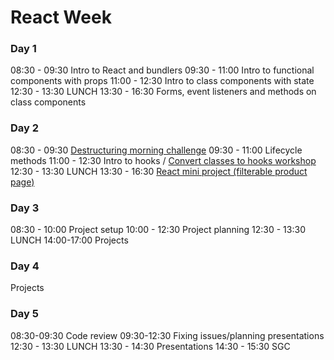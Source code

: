 # React Week

### Day 1

08:30 - 09:30 Intro to React and bundlers
09:30 - 11:00 Intro to functional components with props
11:00 - 12:30 Intro to class components with state
12:30 - 13:30 LUNCH
13:30 - 16:30 Forms, event listeners and methods on class components

### Day 2

08:30 - 09:30 [Destructuring morning challenge](https://github.com/oliverjam/learn-destructuring)
09:30 - 11:00 Lifecycle methods
11:00 - 12:30 Intro to hooks / [Convert classes to hooks workshop](https://github.com/oliverjam/react-refactor-class-hooks)
12:30 - 13:30 LUNCH
13:30 - 16:30 [React mini project (filterable product page)](https://github.com/oliverjam/react-food-workshop)

### Day 3

08:30 - 10:00 Project setup
10:00 - 12:30 Project planning
12:30 - 13:30 LUNCH
14:00-17:00 Projects

### Day 4

Projects

### Day 5

08:30-09:30 Code review
09:30-12:30 Fixing issues/planning presentations
12:30 - 13:30 LUNCH
13:30 - 14:30 Presentations
14:30 - 15:30 SGC
